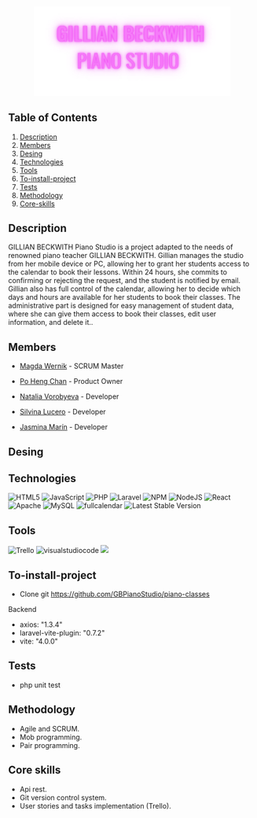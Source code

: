 <p align="center"><img src="https://github.com/GBPianoStudio/piano-classes/blob/dev/frontend-pianoclasses/src/assets/images/Title.png" width="400" alt=""></p>


## Table of Contents
1. [Description](#description)
2. [Members](#members) 
3. [Desing](#desing)
4. [Technologies](#technologies)
5. [Tools](#tools)
6. [To-install-project](#to-install-project)
7. [Tests](#tests)
8. [Methodology](#methodology)
9. [Core-skills](#core-skills)
 
## Description  

<p>
GILLIAN BECKWITH Piano Studio is a project adapted to the needs of renowned piano teacher GILLIAN BECKWITH. Gillian manages the studio from her mobile device  or PC, allowing her to grant her students access to the calendar to book their lessons. Within 24 hours, she commits to confirming or rejecting the request,  and the student is notified by email. Gillian also has full control of the calendar, allowing her to decide which days and hours are available for her      students to book their classes.
The administrative part is designed for easy management of student data, where she can give them access to book their classes, edit user information, and delete it..
</p>

 ## Members  
  
- [Magda Wernik](https://github.com/magswer) - SCRUM Master

- [Po Heng Chan](https://github.com/pohengchan) - Product Owner

- [Natalia Vorobyeva](https://github.com/NataliaVorobyeva) - Developer

- [Silvina Lucero](https://github.com/SILLUCERO) - Developer

- [Jasmina Marín](https://github.com/JasMarin) - Developer


## Desing
	


## Technologies

 ![HTML5](https://img.shields.io/badge/html5-%23E34F26.svg?style=for-the-badge&logo=html5&logoColor=white)  ![JavaScript](https://img.shields.io/badge/javascript-%23323330.svg?style=for-the-badge&logo=javascript&logoColor=%23F7DF1E) ![PHP](https://img.shields.io/badge/php-%23777BB4.svg?style=for-the-badge&logo=php&logoColor=white) ![Laravel](https://img.shields.io/badge/laravel-%23FF2D20.svg?style=for-the-badge&logo=laravel&logoColor=white)   ![NPM](https://img.shields.io/badge/NPM-%23000000.svg?style=for-the-badge&logo=npm&logoColor=white) ![NodeJS](https://img.shields.io/badge/node.js-6DA55F?style=for-the-badge&logo=node.js&logoColor=white) ![React](https://img.shields.io/badge/react-%2320232a.svg?style=for-the-badge&logo=react&logoColor=%2361DAFB) ![Apache](https://img.shields.io/badge/apache-%23D42029.svg?style=for-the-badge&logo=apache&logoColor=white) ![MySQL](https://img.shields.io/badge/mysql-%2300f.svg?style=for-the-badge&logo=mysql&logoColor=white) 
![fullcalendar](https://img.shields.io/badge/fullcalendar-%23FF2D20.svg?style=for-the-badge&logo=laravel&logoColor=white)
<img src="https://img.shields.io/packagist/v/laravel/framework" alt="Latest Stable Version">
	
## Tools

![Trello](https://img.shields.io/badge/Trello-%23026AA7.svg?style=for-the-badge&logo=Trello&logoColor=white)  ![visualstudiocode](https://img.shields.io/badge/VSC-%231572B6.svg?style=for-the-badge&logo=css3&logoColor=white) <a href=""><img src= "https://img.shields.io/badge/Github-%2300C4CC.svg?style=for-the-badge&logo=Canva&logoColor=white"></a> 


## To-install-project

* Clone git https://github.com/GBPianoStudio/piano-classes

Backend

* axios: "1.3.4"
* laravel-vite-plugin: "0.7.2"
* vite: "4.0.0"


## Tests 

* php unit test

## Methodology

* Agile and SCRUM.
* Mob programming.
* Pair programming.

## Core skills
* Api rest.
* Git version control system.
* User stories and tasks implementation (Trello).
	
</div>

